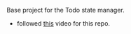 Base project for the Todo state manager.

- followed [this](https://www.youtube.com/watch?v=nGZCL6Wd_zQ&ab_channel=JackHerrington)
 video for this repo.
